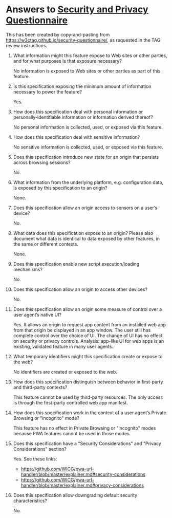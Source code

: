 # Answers to [Security and Privacy Questionnaire](https://www.w3.org/TR/security-privacy-questionnaire/)

This has been created by copy-and-pasting from https://w3ctag.github.io/security-questionnaire/, as requested in the TAG review instructions.

1. What information might this feature expose to Web sites or other parties, and for what purposes is that exposure necessary?

    No information is exposed to Web sites or other parties as part of this feature.

2. Is this specification exposing the minimum amount of information necessary to power the feature?

    Yes.

3. How does this specification deal with personal information or personally-identifiable information or information derived thereof?

    No personal information is collected, used, or exposed via this feature.

4. How does this specification deal with sensitive information?

    No sensitive information is collected, used, or exposed via this feature.

5. Does this specification introduce new state for an origin that persists across browsing sessions?

    No.

6. What information from the underlying platform, e.g. configuration data, is exposed by this specification to an origin?

    None.

7. Does this specification allow an origin access to sensors on a user’s device?

    No.

8. What data does this specification expose to an origin? Please also document what data is identical to data exposed by other features, in the same or different contexts.

    None.

9. Does this specification enable new script execution/loading mechanisms?

    No.

10. Does this specification allow an origin to access other devices?

    No.

11. Does this specification allow an origin some measure of control over a user agent’s native UI?

    Yes. It allows an origin to request app content from an installed web app from that origin be displayed in an app window. The user still has complete control over the choice of UI. The change of UI has no effect on security or privacy controls. Analysis: app-like UI for web apps is an existing, validated feature in many user agents.

12. What temporary identifiers might this specification create or expose to the web?

    No identifiers are created or exposed to the web.

13. How does this specification distinguish between behavior in first-party and third-party contexts?

    This feature cannot be used by third-party resources. The only access is through the first-party controlled web app manifest.

14. How does this specification work in the context of a user agent’s Private Browsing or "incognito" mode?

    This feature has no effect in Private Browsing or "incognito" modes because PWA features cannot be used in those modes.

15. Does this specification have a "Security Considerations" and "Privacy Considerations" section?

    Yes. See these links:
    * https://github.com/WICG/pwa-url-handler/blob/master/explainer.md#security-considerations
    * https://github.com/WICG/pwa-url-handler/blob/master/explainer.md#privacy-considerations

16. Does this specification allow downgrading default security characteristics?

    No.
